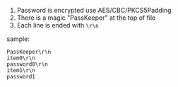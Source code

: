 
1. Password is encrypted use AES/CBC/PKCS5Padding
2. There is a magic "PassKeeper" at the top of file
3. Each line is ended with `\r\n`

sample:
```
PassKeeper\r\n
item0\r\n
password0\r\n
item1\r\n
password1
```